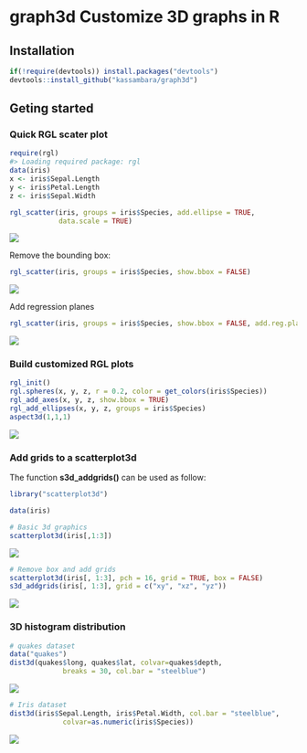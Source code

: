 <!-- README.md is generated from README.Rmd. Please edit that file -->
graph3d Customize 3D graphs in R
================================

Installation
------------

``` r
if(!require(devtools)) install.packages("devtools")
devtools::install_github("kassambara/graph3d")
```

Geting started
--------------

### Quick RGL scater plot

``` r
require(rgl)
#> Loading required package: rgl
data(iris)
x <- iris$Sepal.Length
y <- iris$Petal.Length
z <- iris$Sepal.Width
```

``` r
rgl_scatter(iris, groups = iris$Species, add.ellipse = TRUE,
            data.scale = TRUE)
```

![](README-unnamed-chunk-6-1.png)

Remove the bounding box:

``` r
rgl_scatter(iris, groups = iris$Species, show.bbox = FALSE)
```

![](README-unnamed-chunk-7-1.png)

Add regression planes

``` r
rgl_scatter(iris, groups = iris$Species, show.bbox = FALSE, add.reg.planes = TRUE)
```

![](README-unnamed-chunk-8-1.png)

### Build customized RGL plots

``` r
rgl_init()
rgl.spheres(x, y, z, r = 0.2, color = get_colors(iris$Species))
rgl_add_axes(x, y, z, show.bbox = TRUE)
rgl_add_ellipses(x, y, z, groups = iris$Species)
aspect3d(1,1,1)
```

![](README-unnamed-chunk-9-1.png)

### Add grids to a scatterplot3d

The function **s3d\_addgrids()** can be used as follow:

``` r
library("scatterplot3d")

data(iris)

# Basic 3d graphics
scatterplot3d(iris[,1:3])
```

![](README-add-grids-1.png)

``` r
# Remove box and add grids
scatterplot3d(iris[, 1:3], pch = 16, grid = TRUE, box = FALSE)
s3d_addgrids(iris[, 1:3], grid = c("xy", "xz", "yz"))
```

![](README-add-grids-2.png)

### 3D histogram distribution

``` r
# quakes dataset
data("quakes")
dist3d(quakes$long, quakes$lat, colvar=quakes$depth,
             breaks = 30, col.bar = "steelblue")
```

![](README-3d-histogram-distribution-1.png)

``` r
# Iris dataset
dist3d(iris$Sepal.Length, iris$Petal.Width, col.bar = "steelblue", 
             colvar=as.numeric(iris$Species))
```

![](README-3d-histogram-distribution-2.png)
